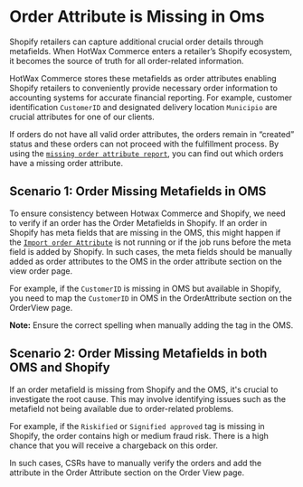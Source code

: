 # Order Attribute is Missing in Oms

Shopify retailers can capture additional crucial order details through metafields. When HotWax Commerce enters a retailer’s Shopify ecosystem, it becomes the source of truth for all order-related information.

HotWax Commerce stores these metafields as order attributes enabling Shopify retailers to conveniently provide necessary order information to accounting systems for accurate financial reporting. For example, customer identification `CustomerID` and designated delivery location `Municipio` are crucial attributes for one of our clients.

If orders do not have all valid order attributes, the orders remain in “created” status and these orders can not proceed with the fulfillment process. By using the [`missing order attribute report`](https://docs.hotwax.co/learn-netsuite/supported-integrations/salesorder/reports#missing-order-attribute-report), you can find out which orders have a missing order attribute.

## Scenario 1: Order Missing Metafields in OMS

To ensure consistency between Hotwax Commerce and Shopify, we need to verify if an order has the Order Metafields in Shopify. If an order in Shopify has meta fields that are missing in the OMS, this might happen if the [`Import order Attribute`](https://docs.hotwax.co/documents/v/retail-operations/workflow/job-workflows/orders#order-item-attribute) is not running or if the job runs before the meta field is added by Shopify. In such cases, the meta fields should be manually added as order attributes to the OMS in the order attribute section on the view order page.

For example, if the `CustomerID` is missing in OMS but available in Shopify, you need to map the `CustomerID` in OMS in the OrderAttribute section on the OrderView page.

**Note:** Ensure the correct spelling when manually adding the tag in the OMS.

## Scenario 2: Order Missing Metafields in both OMS and Shopify

If an order metafield is missing from Shopify and the OMS, it's crucial to investigate the root cause. This may involve identifying issues such as the metafield not being available due to order-related problems.

For example, if the `Riskified` or `Signified approved` tag is missing in Shopify, the order contains high or medium fraud risk. There is a high chance that you will receive a chargeback on this order.

In such cases, CSRs have to manually verify the orders and add the attribute in the Order Attribute section on the Order View page.

